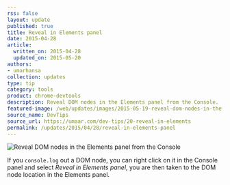 ```yaml
---
rss: false
layout: update
published: true
title: Reveal in Elements panel
date: 2015-04-28
article:
  written_on: 2015-04-28
  updated_on: 2015-05-20
authors:
- umarhansa
collection: updates
type: tip
category: tools
product: chrome-devtools
description: Reveal DOM nodes in the Elements panel from the Console.
featured-image: /web/updates/images/2015-05-19-reveal-dom-nodes-in-the-elements-panel-from-the-console/reveal-in-elements.gif
source_name: DevTips
source_url: https://umaar.com/dev-tips/20-reveal-in-elements
permalink: /updates/2015/04/28/reveal-in-elements-panel
---
```

<img src="/web/updates/images/2015-05-19-reveal-dom-nodes-in-the-elements-panel-from-the-console/reveal-in-elements.gif" alt="Reveal DOM nodes in the Elements panel from the Console">

If you <code>console.log</code> out a DOM node, you can right click on it in the Console panel and select <em>Reveal in Elements panel</em>, you are then taken to the DOM node location in the Elements panel.